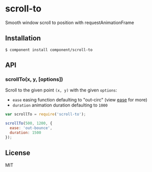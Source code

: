 
# scroll-to

  Smooth window scroll to position with requestAnimationFrame

## Installation

    $ component install component/scroll-to

## API

### scrollTo(x, y, [options])

  Scroll to the given point `(x, y)` with the given `options`:

  - `ease` easing function defaulting to "out-circ" (view [ease](https://github.com/component/ease) for more)
  - `duration` animation duration defaulting to `1000`

```js
var scrollTo = require('scroll-to');

scrollTo(500, 1200, {
  ease: 'out-bounce',
  duration: 1500
});
```

## License

  MIT
